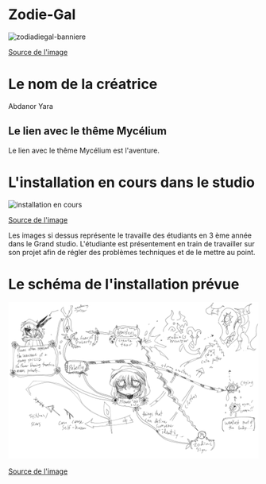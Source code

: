 # Zodie-Gal
![zodiadiegal-banniere](https://user-images.githubusercontent.com/112189526/221242871-8dab8233-f6dd-4172-9a8a-b38108713f8c.png)

[Source de l'image](https://tim-montmorency.com/2023/projets/Zodie-Gal/docs/web/index.html)

# Le nom de la créatrice
Abdanor Yara

## Le lien avec le thême Mycélium
Le lien avec le thême Mycélium est l'aventure.

# L'installation en cours dans le studio
![installation en cours](media/installation_en_cours.png)

[Source de l'image](https://tim-montmorency.com/2023/projets/Zodie-Gal/docs/web/index.html)

Les images si dessus représente le travaille des étudiants en 3 ème année dans le Grand studio. L'étudiante est présentement en train de travailler sur son projet afin de régler des problèmes techniques et de le mettre au point.

# Le schéma de l'installation prévue
![schema installation](media/schema_installation.png)

[Source de l'image](https://tim-montmorency.com/2023/projets/Zodie-Gal/docs/web/index.html)


